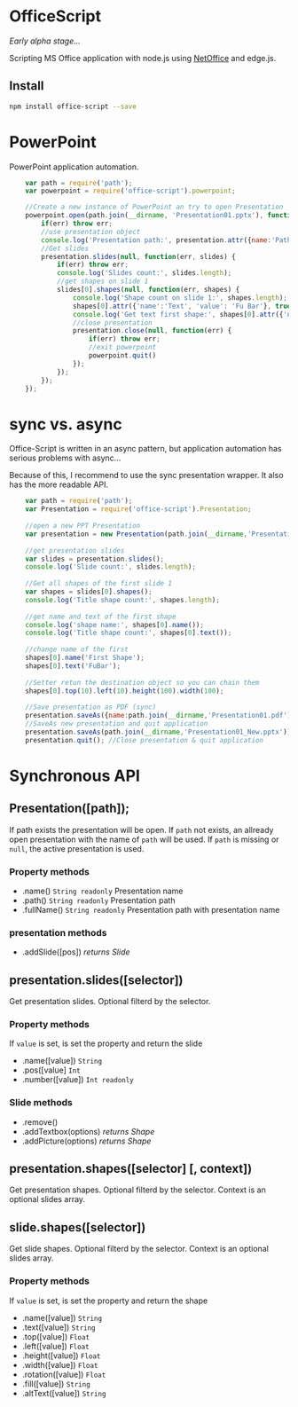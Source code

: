 # OfficeScript

*Early alpha stage...*

Scripting MS Office application with node.js using [NetOffice](http://netoffice.codeplex.com/) and edge.js.

## Install
```sh
npm install office-script --save
```

# PowerPoint

PowerPoint application automation. 
```javascript
    var path = require('path');
    var powerpoint = require('office-script').powerpoint;

    //Create a new instance of PowerPoint an try to open Presentation
    powerpoint.open(path.join(__dirname, 'Presentation01.pptx'), function(err, presentation) {
        if(err) throw err;
        //use presentation object
        console.log('Presentation path:', presentation.attr({name:'Path'}, true));
        //Get slides
        presentation.slides(null, function(err, slides) {
            if(err) throw err;
            console.log('Slides count:', slides.length);
            //get shapes on slide 1
            slides[0].shapes(null, function(err, shapes) {
                console.log('Shape count on slide 1:', shapes.length);
                shapes[0].attr({'name':'Text', 'value': 'Fu Bar'}, true); //Set text value
                console.log('Get text first shape:', shapes[0].attr({'name':'Text'}, true));
                //close presentation
                presentation.close(null, function(err) {
                    if(err) throw err;
                    //exit powerpoint
                    powerpoint.quit()
                });
            });
        });
    });
```
# sync vs. async
Office-Script is written in an async pattern, but application automation has serious problems with async... 

Because of this, I recommend to use the sync presentation wrapper. It also has the more readable API. 

```javascript
    var path = require('path');
    var Presentation = require('office-script').Presentation;
    
    //open a new PPT Presentation  
    var presentation = new Presentation(path.join(__dirname,'Presentation01.pptx'));
    
    //get presentation slides  
    var slides = presentation.slides();
    console.log('Slide count:', slides.length);
    
    //Get all shapes of the first slide 1 
    var shapes = slides[0].shapes();
    console.log('Title shape count:', shapes.length);
    
    //get name and text of the first shape
    console.log('shape name:', shapes[0].name());
    console.log('Title shape count:', shapes[0].text());
    
    //change name of the first
    shapes[0].name('First Shape');
    shapes[0].text('FuBar');
    
    //Setter retun the destination object so you can chain them
    shapes[0].top(10).left(10).height(100).width(100);
      
    //Save presentation as PDF (sync)
    presentation.saveAs({name:path.join(__dirname,'Presentation01.pdf'), type:'pdf'});
    //SaveAs new presentation and quit application 
    presentation.saveAs(path.join(__dirname,'Presentation01_New.pptx'));
    presentation.quit(); //Close presentation & quit application  


```
# Synchronous API
## Presentation([path]);
If path exists the presentation will be open. 
If `path` not exists, an allready open presentation with the name of `path` will be used. 
If `path` is missing or `null`, the active presentation is used.
### Property methods 
* .name() `String readonly` Presentation name
* .path() `String readonly` Presentation path
* .fullName() `String readonly` Presentation path with presentation name

### presentation methods
* .addSlide([pos]) *returns Slide*

## presentation.slides([selector])
Get presentation slides. Optional filterd by the selector.
### Property methods
If `value` is set, is set the property and return the slide
* .name([value]) `String` 
* .pos([value] `Int`
* .number([value])  `Int readonly`

### Slide methods
* .remove()
* .addTextbox(options) *returns Shape*
* .addPicture(options) *returns Shape*


## presentation.shapes([selector] [, context])
Get presentation shapes. Optional filterd by the selector. Context is an optional slides array.
## slide.shapes([selector])
Get slide shapes. Optional filterd by the selector. Context is an optional slides array.
### Property methods
If `value` is set, is set the property and return the shape
* .name([value]) `String`
* .text([value]) `String`
* .top([value])  `Float`
* .left([value])  `Float`
* .height([value])  `Float`
* .width([value])  `Float`
* .rotation([value])  `Float`
* .fill([value])  `String`
* .altText([value])  `String`
